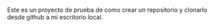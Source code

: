Este es un proyecto de prueba de como crear un repositorio y clonarlo desde github a mi escritorio local. 